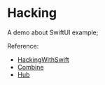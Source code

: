 # Hacking
A demo about SwiftUI example;



Reference:

- [HackingWithSwift](https://www.hackingwithswift.com/quick-start/swiftui) 
- [Combine](https://heckj.github.io/swiftui-notes/)
- [Hub](https://swiftuihub.com)

